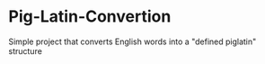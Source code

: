 # Pig-Latin-Convertion
Simple project that converts English words into a "defined piglatin" structure
